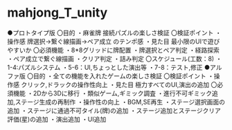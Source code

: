 # mahjong_T_unity
●プロトタイプ版
〇目的
・麻雀牌 接続パズルの楽しさ検証
〇検証ポイント
・操作感
牌選択→繋ぐ線描画→ペア成立 のテンポ感
・見た目
最小限のUIで遊びやすいか
〇必須機能
・8*8グリッドに牌配置
・牌選択とペア判定
・経路探索
・ペア成立で繋ぐ線描画
・クリア判定
・詰み判定
〇スケジュール(工数：8)
・1-4:パズルシステム
・5-6：UI,ちょっとした演出等
・7-8：テスト,修正
●アルファ版
〇目的
・全ての機能を入れたゲームの楽しさ検証
〇検証ポイント
・操作感
クリック,ドラックの操作性向上
・見た目
極力すべてのUI,演出の追加
〇必須機能
・2Dから3Dに移行
・類似ゲーム,ギミック調査
・進行不可ギミック追加,ステージ生成の再制作
・操作性の向上
・BGM,SE再生
・ステージ選択画面の追加
・ステージに通過不可タイル(牌)の追加
・ステージ追加とステージクリア評価(星)の追加
・演出追加
・UI追加